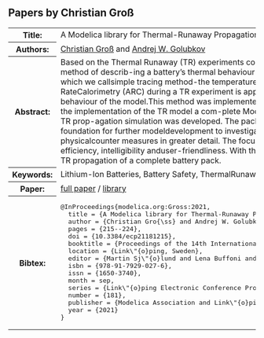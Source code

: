 ## Papers by Christian Groß
<table><tr><th>Title:</th>
<td>A Modelica library for Thermal-Runaway Propagation in Lithium-Ion Batteries</td>
</tr>
<tr><th>Authors:</th>
<td>
<a href="/proceedings/authors/ChristianGross">Christian Groß</a> and <a href="/proceedings/authors/AndrejW.Golubkov">Andrej W. Golubkov</a></td>
</tr>
<tr><th>Abstract:</th>
<td>Based  on  the  Thermal  Runaway  (TR)  experiments  con-ducted  in  our  laboratory  a  simple  method  of  describ-ing  a  battery’s  thermal  behaviour  was  developed.Inthe  approach  -  which  we  callsimple tracing method-the temperature rate measurement from Accelerating RateCalorimetry  (ARC)  during  a  TR  experiment  is  approxi-mated to determine the thermal behaviour of the model.This method was implemented in Modelica using Dymola.Alongside  the  implementation  of  the  TR  model  a  com-plete Modelica package with useful models for TR prop-agation  simulation  was  developed.   The  package  called“BatterySafety”serves as a foundation for further modeldevelopment to investigate TR propagation and physicalcounter measures in greater detail.   The focus of all themodels in the package was efficiency,  intelligibility anduser-friendliness. With this approach we are able to simu-late TR propagation of a complete battery pack.</td></tr>
<tr><th>Keywords:</th>
<td>Lithium-Ion Batteries, Battery Safety, ThermalRunaway, Thermal Runaway Propagation</td></tr>
<tr><th>Paper:</th>
<td><a href="https://doi.org/10.3384/ecp21181215">full paper</a> / <a href="/proceedings/attachments/46_BatterySafety.zip">library</a></td>
</tr>
<tr><th>Bibtex:</th>
<td><pre>
@InProceedings{modelica.org:Gross:2021,
  title = {A Modelica library for Thermal-Runaway Propagation in Lithium-Ion Batteries},
  author = {Christian Gro{\ss} and Andrej W. Golubkov},
  pages = {215--224},
  doi = {10.3384/ecp21181215},
  booktitle = {Proceedings of the 14th International Modelica Conference},
  location = {Link\&quot;{o}ping, Sweden},
  editor = {Martin Sj\&quot;{o}lund and Lena Buffoni and Adrian Pop and Lennart Ochel},
  isbn = {978-91-7929-027-6},
  issn = {1650-3740},
  month = sep,
  series = {Link\&quot;{o}ping Electronic Conference Proceedings},
  number = {181},
  publisher = {Modelica Association and Link\&quot;{o}ping University Electronic Press},
  year = {2021}
}
</pre></td></tr>
</table><br>
